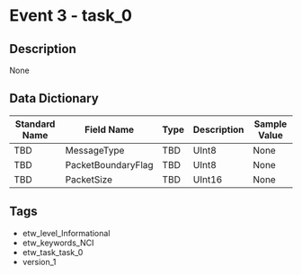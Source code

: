 # Event 3 - task_0

## Description
None

## Data Dictionary
|Standard Name|Field Name|Type|Description|Sample Value|
|---|---|---|---|---|
|TBD|MessageType|TBD|UInt8|None|None|
|TBD|PacketBoundaryFlag|TBD|UInt8|None|None|
|TBD|PacketSize|TBD|UInt16|None|None|

## Tags
* etw_level_Informational
* etw_keywords_NCI
* etw_task_task_0
* version_1